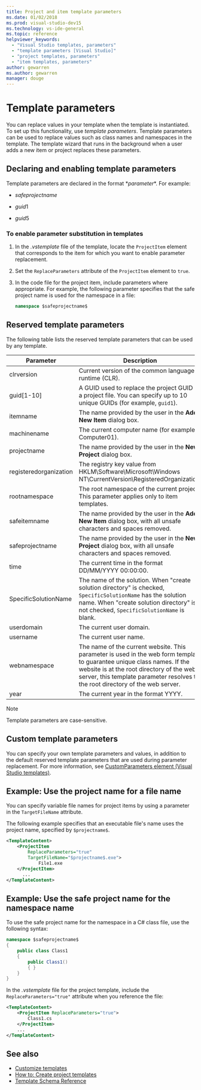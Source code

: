 ```yaml
---
title: Project and item template parameters
ms.date: 01/02/2018
ms.prod: visual-studio-dev15
ms.technology: vs-ide-general
ms.topic: reference
helpviewer_keywords:
  - "Visual Studio templates, parameters"
  - "template parameters [Visual Studio]"
  - "project templates, parameters"
  - "item templates, parameters"
author: gewarren
ms.author: gewarren
manager: douge
---
```

# Template parameters

You can replace values in your template when the template is instantiated. To set up this functionality, use *template parameters*. Template parameters can be used to replace values such as class names and namespaces in the template. The template wizard that runs in the background when a user adds a new item or project replaces these parameters.

## Declaring and enabling template parameters

Template parameters are declared in the format $*parameter*$. For example:

- $safeprojectname$

- $guid1$

- $guid5$

### To enable parameter substitution in templates

1. In the *.vstemplate* file of the template, locate the `ProjectItem` element that corresponds to the item for which you want to enable parameter replacement.

1. Set the `ReplaceParameters` attribute of the `ProjectItem` element to `true`.

1. In the code file for the project item, include parameters where appropriate. For example, the following parameter specifies that the safe project name is used for the namespace in a file:

    ```csharp
    namespace $safeprojectname$
    ```

## Reserved template parameters

The following table lists the reserved template parameters that can be used by any template.

|Parameter|Description|
|---------------|-----------------|
|clrversion|Current version of the common language runtime (CLR).|
|guid[1-10]|A GUID used to replace the project GUID in a project file. You can specify up to 10 unique GUIDs (for example, `guid1`).|
|itemname|The name provided by the user in the **Add New Item** dialog box.|
|machinename|The current computer name (for example, Computer01).|
|projectname|The name provided by the user in the **New Project** dialog box.|
|registeredorganization|The registry key value from HKLM\Software\Microsoft\Windows NT\CurrentVersion\RegisteredOrganization.|
|rootnamespace|The root namespace of the current project. This parameter applies only to item templates.|
|safeitemname|The name provided by the user in the **Add New Item** dialog box, with all unsafe characters and spaces removed.|
|safeprojectname|The name provided by the user in the **New Project** dialog box, with all unsafe characters and spaces removed.|
|time|The current time in the format DD/MM/YYYY 00:00:00.|
|SpecificSolutionName|The name of the solution. When "create solution directory" is checked, `SpecificSolutionName` has the solution name. When "create solution directory" is not checked, `SpecificSolutionName` is blank.|
|userdomain|The current user domain.|
|username|The current user name.|
|webnamespace|The name of the current website. This parameter is used in the web form template to guarantee unique class names. If the website is at the root directory of the web server, this template parameter resolves to the root directory of the web server.|
|year|The current year in the format YYYY.|

> [!NOTE]
> Template parameters are case-sensitive.

## Custom template parameters

You can specify your own template parameters and values, in addition to the default reserved template parameters that are used during parameter replacement. For more information, see [CustomParameters element (Visual Studio templates)](../extensibility/customparameters-element-visual-studio-templates.md).

## Example: Use the project name for a file name

You can specify variable file names for project items by using a parameter in the `TargetFileName` attribute.

The following example specifies that an executable file's name uses the project name, specified by `$projectname$`.

```xml
<TemplateContent>
    <ProjectItem
        ReplaceParameters="true"
        TargetFileName="$projectname$.exe">
            File1.exe
    </ProjectItem>
      ...
</TemplateContent>
```

## Example: Use the safe project name for the namespace name

To use the safe project name for the namespace in a C# class file, use the following syntax:

```csharp
namespace $safeprojectname$
{
    public class Class1
    {
        public Class1()
        { }
    }
}
```

In the *.vstemplate* file for the project template, include the `ReplaceParameters="true"` attribute when you reference the file:

```xml
<TemplateContent>
    <ProjectItem ReplaceParameters="true">
        Class1.cs
    </ProjectItem>
    ...
</TemplateContent>
```

## See also

- [Customize templates](../ide/customizing-project-and-item-templates.md)
- [How to: Create project templates](../ide/how-to-create-project-templates.md)
- [Template Schema Reference](../extensibility/visual-studio-template-schema-reference.md)
